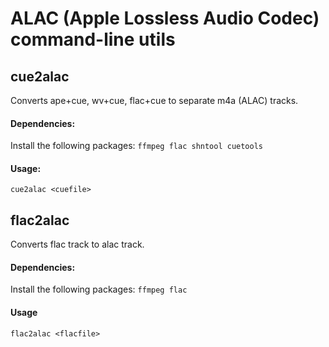 # ALAC (Apple Lossless Audio Codec) command-line utils

## cue2alac

Converts ape+cue, wv+cue, flac+cue to separate m4a (ALAC) tracks.

#### Dependencies:
Install the following packages: `ffmpeg flac shntool cuetools`

#### Usage:
`cue2alac <cuefile>`


## flac2alac

Converts flac track to alac track.

#### Dependencies:
Install the following packages: `ffmpeg flac`

#### Usage

`flac2alac <flacfile>`
